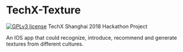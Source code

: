 # TechX-Texture
[![GPLv3 license](https://img.shields.io/badge/License-GPLv3-blue.svg)](http://perso.crans.org/besson/LICENSE.html)
TechX Shanghai 2018 Hackathon Project

An IOS app that could recognize, introduce, recommend and generate textures from different cultures.
